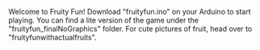 Welcome to Fruity Fun! Download "fruityfun.ino" on your Arduino to start playing. You can find a lite version of the game under the "fruityfun_finalNoGraphics" folder. For cute pictures of fruit, head over to "fruityfunwithactualfruits".

